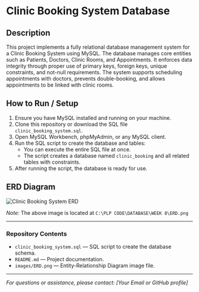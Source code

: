 # Clinic Booking System Database

## Description
This project implements a fully relational database management system for a Clinic Booking System using MySQL. The database manages core entities such as Patients, Doctors, Clinic Rooms, and Appointments. It enforces data integrity through proper use of primary keys, foreign keys, unique constraints, and not-null requirements. The system supports scheduling appointments with doctors, prevents double-booking, and allows appointments to be linked with clinic rooms.

## How to Run / Setup
1. Ensure you have MySQL installed and running on your machine.
2. Clone this repository or download the SQL file `clinic_booking_system.sql`.
3. Open MySQL Workbench, phpMyAdmin, or any MySQL client.
4. Run the SQL script to create the database and tables:
   - You can execute the entire SQL file at once.
   - The script creates a database named `clinic_booking` and all related tables with constraints.
5. After running the script, the database is ready for use.

## ERD Diagram

![Clinic Booking System ERD](file:///C:/PLP%20CODE/DATABASE/WEEK%208/ERD.png)

*Note:* The above image is located at `C:\PLP CODE\DATABASE\WEEK 8\ERD.png` 

---

### Repository Contents
- `clinic_booking_system.sql` — SQL script to create the database schema.
- `README.md` — Project documentation.
- `images/ERD.png` — Entity-Relationship Diagram image file.

---

*For questions or assistance, please contact: [Your Email or GitHub profile]*
